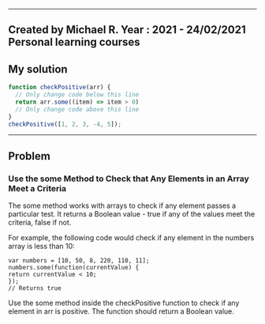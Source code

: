 ------
Created by Michael R. Year : 2021 - 24/02/2021 Personal learning courses
------
## My solution

```javascript
function checkPositive(arr) {
  // Only change code below this line
  return arr.some((item) => item > 0)
  // Only change code above this line
}
checkPositive([1, 2, 3, -4, 5]);
```
---

## Problem
### Use the some Method to Check that Any Elements in an Array Meet a Criteria
The some method works with arrays to check if any element passes a particular test. It returns a Boolean value - true if any of the values meet the criteria, false if not.

For example, the following code would check if any element in the numbers array is less than 10:
```
var numbers = [10, 50, 8, 220, 110, 11];
numbers.some(function(currentValue) {
return currentValue < 10;
});
// Returns true
```
Use the some method inside the checkPositive function to check if any element in arr is positive. The function should return a Boolean value.

